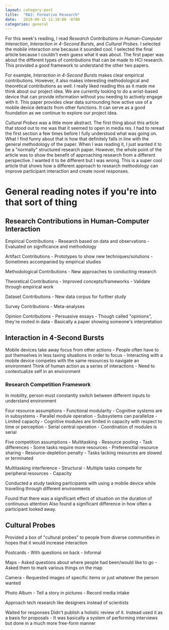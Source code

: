 ```yaml
---
layout: category-post
title:  "RA3: Formative Research"
date:   2019-09-15 12:10:00 -0700
categories: general
---
```


For this week's reading, I read *Research Contributions in Human-Computer Interaction*, *Interaction in 4-Second Bursts*, and *Cultural Probes*.  I selected the mobile interaction one because it sounded cool.  I selected the final article because I couldn't even guess what it was about.  The first paper was about the different types of contributions that can be made to HCI research.  This provided a good framework to understand the other two papers.

For example, *Interaction in 4-Second Bursts* makes clear empirical contributions.  However, it also makes interesting methodological and theoretical contributions as well.  I really liked reading this as it made me think about our project idea.  We are currently looking to do a wrist-based device that can provide information without you needing to actively engage with it.  This paper provides clear data surrounding how active use of a mobile device detracts from other functions.  It can serve as a good foundation as we continue to explore our project idea.

*Cultural Probes* was a little more abstract.  The first thing about this article that stood out to me was that it seemed to open in media res.  I had to reread the first section a few times before I fully understood what was going on.  What I find funny about that is how that definitely falls in line with the general methodology of the paper.  When I was reading it, I just wanted it to be a "normally" structured research paper.  However, the whole point of the article was to show the benefit of approaching research from a different perspective.  I wanted it to be different but I was wrong.  This is a super cool article that shows how a different approach to research methodology can improve participant interaction and create novel responses.

# General reading notes if you're into that sort of thing

## Research Contributions in Human-Computer Interaction
Empirical Contributions
    - Research based on data and observations
    - Evaluated on significance and methodology

Artifact Contributions
    - Prototypes to show new techniques/solutions
    - Sometimes accompanied by empirical studies

Methodological Contributions
    - New approaches to conducting research

Theoretical Contributions
    - Improved concepts/frameworks
    - Validate through empirical work

Dataset Contributions
    - New data corpus for further study

Survey Contributions
    - Meta-analyses

Opinion Contributions
    - Persuasive essays
    - Though called "opinions", they're rooted in data
    - Basically a paper showing someone's interpretation


## Interaction in 4-Second Bursts
Mobile devices take away focus from other actions
    - People often have to put themselves in less taxing situations in order to focus
    - Interacting with a mobile device competes with the same resources to navigate an environment
Think of human action as a series of interactions
    - Need to contextualize self in an environment

### Research Competition Framework
In mobility, person must constantly switch between different inputs to understand environment

Four resource assumptions
    - Functional modularity
        - Cognitive systems are in subsystems
    - Parallel module operation
        - Subsystems can parallelize
    - Limited capacity
        - Cognitive modules are limited in capacity with respect to time or perception
    - Serial central operation
        - Coordination of modules is serial

Five competition assumptions
    - Multitasking
    - Resource pooling
    - Task differences
        - Some tasks require more resources
    - Preferenctial resource sharing
    - Resource-depletion penalty
        - Tasks lacking resources are slowed or terminated

Multitasking interference
    - Structural
        - Multiple tasks compete for peripheral resources
    - Capacity

Conducted a study tasking participants with using a mobile device while travelling through different environments

Found that there was a significant effect of situation on the duration of continuous attention
Also found a significant difference in how often a participant looked away.

## Cultural Probes
Provided a box of "cultural probes" to people from diverse communities in hopes that it would increase interaction

Postcards
    - With questions on back
    - Informal

Maps
    - Asked questions about where people had been/would like to go
    - Asked them to mark various things on the map

Camera
    - Requested images of specific items or just whatever the person wanted

Photo Album
    - Tell a story in pictures
    - Record media intake

Approach tech research like designers instead of scientists

Waited for responses
Didn't publish a holistic review of it.  Instead used it as a basis for proposals
    - It was basically a system of performing interviews but done in a much more free-form manner
